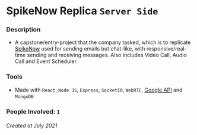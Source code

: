 # SpikeNow Replica `Server Side`
### Description
- A capstone/entry-project that the company tasked, which is to replicate [SpikeNow](https://www.spikenow.com/) used for sending emails but chat-like, with responsive/real-time sending and receiving messages. Also includes Video Call, Audio Call and Event Scheduler.
### Tools
- Made with `React`, `Node JS`, `Express`, `SocketIO`, `WebRTC`, [Google API](https://www.npmjs.com/package/googleapis) and `MongoDB`
### People Involved: `1`
###### Created at July 2021
